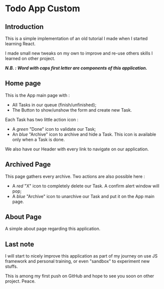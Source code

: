 # Todo App Custom

## Introduction

This is a simple implementation of an old tutorial I made when I started learning React.

I made small new tweaks on my own to improve and re-use others skills I learned on other project.

***N.B. : Word with caps first letter are components of this application.***

## Home page

This is the App main page with :

- All Tasks in our queue (finish/unfinished);
- The Button to show/unshow the form and create new Task.

Each Task has two little action icon :

- A *green* "Done" icon to validate our Task;
- An *blue* "Archive" icon to archive and hide a Task. This icon is available only when a Task is done.

We also have our Header with every link to navigate on our application.

## Archived Page

This page gathers every archive. Two actions are also possible here :

- A *red* "X" icon to completely delete our Task. A confirm alert window will pop;
- A *blue* "Archive" icon to unarchive our Task and put it on the App main page.

## About Page

A simple about page regarding this application.

## Last note

I will start to nicely improve this application as part of my journey on use JS framework and personal training, or even "sandbox" to experiment new stuffs.

This is among my first push on GitHub and hope to see you soon on other project. Peace.